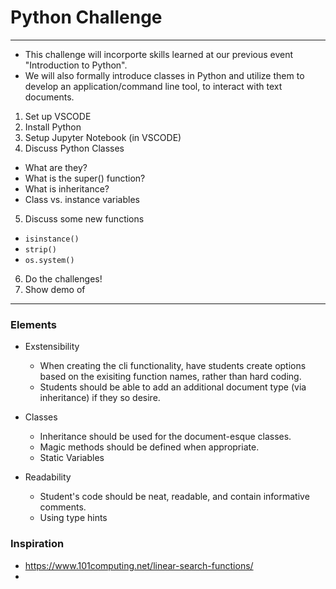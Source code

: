 # Python Challenge

---

- This challenge will incorporte skills learned at our previous event "Introduction to Python".
- We will also formally introduce classes in Python and utilize them to develop an application/command line tool, to interact with text documents.

1. Set up VSCODE
2. Install Python
3. Setup Jupyter Notebook (in VSCODE)
4. Discuss Python Classes
  - What are they?
  - What is the super() function?
  - What is inheritance?
  - Class vs. instance variables
5. Discuss some new functions
  - `isinstance()`
  - `strip()`
  - `os.system()`

6. Do the challenges!
7. Show demo of 

---

### Elements
- Exstensibility
  - When creating the cli functionality, have students create options based on the exisiting function names, rather than hard coding.
  - Students should be able to add an additional document type (via inheritance) if they so desire.
    
- Classes
  - Inheritance should be used for the document-esque classes.
  - Magic methods should be defined when appropriate.
  - Static Variables
    
- Readability
  - Student's code should be neat, readable, and contain informative comments.
  - Using type hints
 
### Inspiration
- https://www.101computing.net/linear-search-functions/
- 

